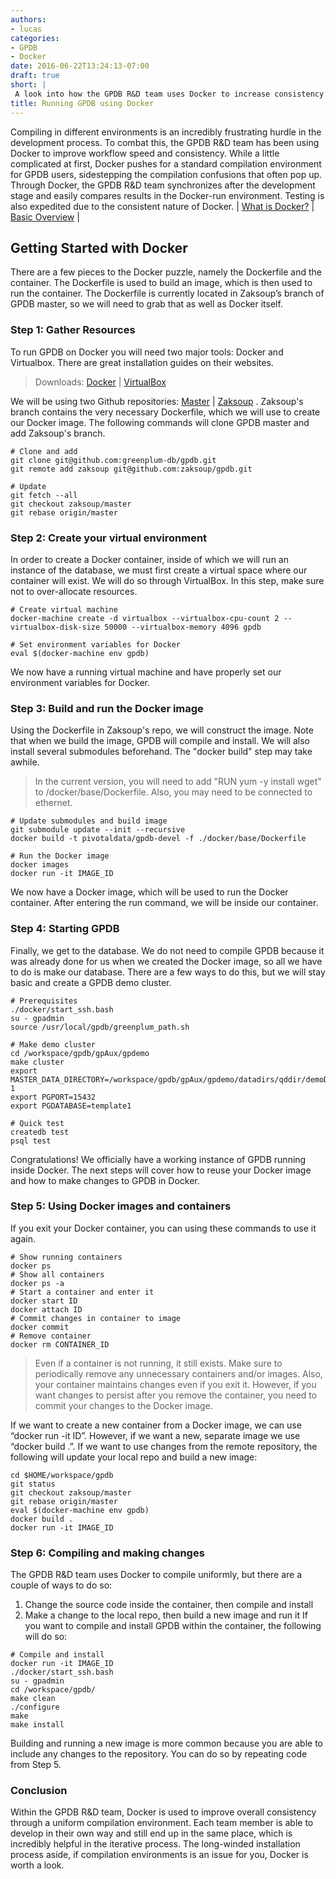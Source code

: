 ```yaml
---
authors:
- lucas
categories:
- GPDB
- Docker
date: 2016-06-22T13:24:13-07:00
draft: true
short: |
 A look into how the GPDB R&D team uses Docker to increase consistency. 
title: Running GPDB using Docker
---
```

Compiling in different environments is an incredibly frustrating hurdle in the development process. To combat this, the GPDB R&D team has been using Docker to improve workflow speed and consistency. While a little complicated at first, Docker pushes for a standard compilation environment for GPDB users, sidestepping the compilation confusions that often pop up. Through Docker, the GPDB R&D team synchronizes after the development stage and easily compares results in the Docker-run environment. Testing is also expedited due to the consistent nature of Docker. | [What is Docker?](https://www.docker.com/what-docker) | [Basic Overview](http://www.troubleshooters.com/linux/docker/docker_newbie.htm) |

## Getting Started with Docker
There are a few pieces to the Docker puzzle, namely the Dockerfile and the container. The Dockerfile is used to build an image, which is then used to run the container. The Dockerfile is currently located in Zaksoup’s branch of GPDB master, so we will need to grab that as well as Docker itself. 

### Step 1: Gather Resources
To run GPDB on Docker you will need two major tools: Docker and Virtualbox. There are great installation guides on their websites.

> Downloads: [Docker](https://docs.docker.com/mac/) | [VirtualBox](https://www.virtualbox.org/wiki/Downloads)

We will be using two Github repositories: [Master](https://github.com/greenplum-db/gpdb) | [Zaksoup](https://github.com/zaksoup/gpdb) . Zaksoup's branch contains the very necessary Dockerfile, which we will use to create our Docker image. The following commands will clone GPDB master and add Zaksoup's branch. 

```
# Clone and add
git clone git@github.com:greenplum-db/gpdb.git
git remote add zaksoup git@github.com:zaksoup/gpdb.git

# Update
git fetch --all
git checkout zaksoup/master
git rebase origin/master
```

### Step 2: Create your virtual environment
In order to create a Docker container, inside of which we will run an instance of the database, we must first create a virtual space where our container will exist. We will do so through VirtualBox. In this step, make sure not to over-allocate resources.

```
# Create virtual machine
docker-machine create -d virtualbox --virtualbox-cpu-count 2 --virtualbox-disk-size 50000 --virtualbox-memory 4096 gpdb

# Set environment variables for Docker
eval $(docker-machine env gpdb)
```

We now have a running virtual machine and have properly set our environment variables for Docker.

### Step 3: Build and run the Docker image
Using the Dockerfile in Zaksoup's repo, we will construct the image. Note that when we build the image, GPDB will compile and install. We will also install several submodules beforehand. The "docker build" step may take awhile.

> In the current version, you will need to add "RUN yum -y install wget" to /docker/base/Dockerfile. Also, you may need to be connected to ethernet.

```
# Update submodules and build image
git submodule update --init --recursive
docker build -t pivotaldata/gpdb-devel -f ./docker/base/Dockerfile

# Run the Docker image
docker images
docker run -it IMAGE_ID
```

We now have a Docker image, which will be used to run the Docker container. After entering the run command, we will be inside our container.

### Step 4: Starting GPDB
Finally, we get to the database. We do not need to compile GPDB because it was already done for us when we created the Docker image, so all we have to do is make our database. There are a few ways to do this, but we will stay basic and create a GPDB demo cluster. 

```
# Prerequisites
./docker/start_ssh.bash
su - gpadmin 
source /usr/local/gpdb/greenplum_path.sh

# Make demo cluster
cd /workspace/gpdb/gpAux/gpdemo
make cluster 
export MASTER_DATA_DIRECTORY=/workspace/gpdb/gpAux/gpdemo/datadirs/qddir/demoDataDir-1
export PGPORT=15432
export PGDATABASE=template1

# Quick test
createdb test 
psql test
```

Congratulations! We officially have a working instance of GPDB running inside Docker. The next steps will cover how to reuse your Docker image and how to make changes to GPDB in Docker.

### Step 5: Using Docker images and containers
If you exit your Docker container, you can using these commands to use it again.

```
# Show running containers
docker ps
# Show all containers
docker ps -a
# Start a container and enter it
docker start ID
docker attach ID
# Commit changes in container to image
docker commit
# Remove container
docker rm CONTAINER_ID
```

> Even if a container is not running, it still exists. Make sure to periodically remove any unnecessary containers and/or images. Also, your container maintains changes even if you exit it. However, if you want changes to persist after you remove the container, you need to commit your changes to the Docker image. 

If we want to create a new container from a Docker image, we can use “docker run -it ID”. However, if we want a new, separate image we use “docker build .”. If we want to use changes from the remote repository, the following will update your local repo and build a new image: 

```
cd $HOME/workspace/gpdb
git status
git checkout zaksoup/master
git rebase origin/master
eval $(docker-machine env gpdb)
docker build .
docker run -it IMAGE_ID
```

### Step 6: Compiling and making changes
The GPDB R&D team uses Docker to compile uniformly, but there are a couple of ways to do so: 
1. Change the source code inside the container, then compile and install
2. Make a change to the local repo, then build a new image and run it
If you want to compile and install GPDB within the container, the following will do so:

```
# Compile and install
docker run -it IMAGE_ID
./docker/start_ssh.bash
su - gpadmin
cd /workspace/gpdb/
make clean
./configure
make
make install
```

Building and running a new image is more common because you are able to include any changes to the repository. You can do so by repeating code from Step 5. 

### Conclusion
Within the GPDB R&D team, Docker is used to improve overall consistency through a uniform compilation environment. Each team member is able to develop in their own way and still end up in the same place, which is incredibly helpful in the iterative process. The long-winded installation process aside, if compilation environments is an issue for you, Docker is worth a look.

